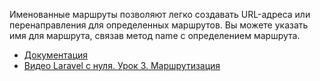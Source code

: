 Именованные маршруты позволяют легко создавать URL-адреса или перенаправления для определенных маршрутов. 
Вы можете указать имя для маршрута, связав метод name с определением маршрута.

[//]: # "materials"

- [Документация](https://laravel.com/docs/10.x/routing#named-routes)
- [Видео Laravel с нуля. Урок 3. Маршрутизация](https://youtu.be/i_pkBJSVFzA)

[//]: # "/materials"
